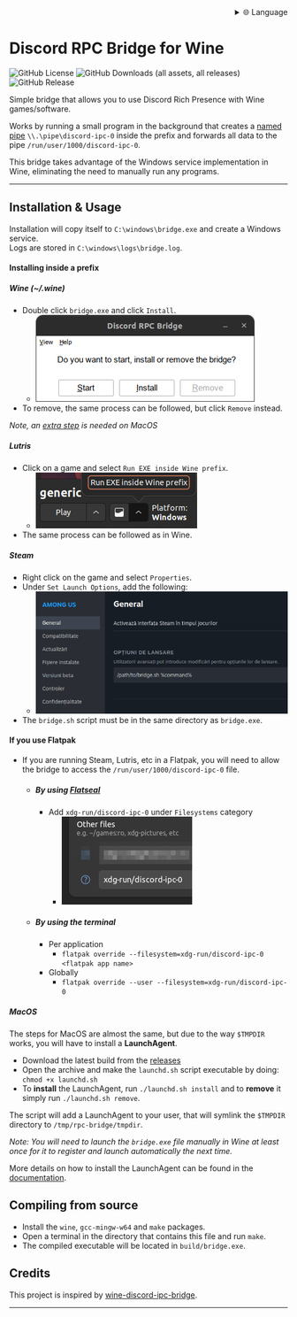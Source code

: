 
<div align="right">
  <details>
    <summary >🌐 Language</summary>
    <div>
      <div align="center">
        <a href="https://openaitx.github.io/view.html?user=EnderIce2&project=rpc-bridge&lang=en">English</a>
        | <a href="https://openaitx.github.io/view.html?user=EnderIce2&project=rpc-bridge&lang=zh-CN">简体中文</a>
        | <a href="https://openaitx.github.io/view.html?user=EnderIce2&project=rpc-bridge&lang=zh-TW">繁體中文</a>
        | <a href="https://openaitx.github.io/view.html?user=EnderIce2&project=rpc-bridge&lang=ja">日本語</a>
        | <a href="https://openaitx.github.io/view.html?user=EnderIce2&project=rpc-bridge&lang=ko">한국어</a>
        | <a href="https://openaitx.github.io/view.html?user=EnderIce2&project=rpc-bridge&lang=hi">हिन्दी</a>
        | <a href="https://openaitx.github.io/view.html?user=EnderIce2&project=rpc-bridge&lang=th">ไทย</a>
        | <a href="https://openaitx.github.io/view.html?user=EnderIce2&project=rpc-bridge&lang=fr">Français</a>
        | <a href="https://openaitx.github.io/view.html?user=EnderIce2&project=rpc-bridge&lang=de">Deutsch</a>
        | <a href="https://openaitx.github.io/view.html?user=EnderIce2&project=rpc-bridge&lang=es">Español</a>
        | <a href="https://openaitx.github.io/view.html?user=EnderIce2&project=rpc-bridge&lang=it">Italiano</a>
        | <a href="https://openaitx.github.io/view.html?user=EnderIce2&project=rpc-bridge&lang=ru">Русский</a>
        | <a href="https://openaitx.github.io/view.html?user=EnderIce2&project=rpc-bridge&lang=pt">Português</a>
        | <a href="https://openaitx.github.io/view.html?user=EnderIce2&project=rpc-bridge&lang=nl">Nederlands</a>
        | <a href="https://openaitx.github.io/view.html?user=EnderIce2&project=rpc-bridge&lang=pl">Polski</a>
        | <a href="https://openaitx.github.io/view.html?user=EnderIce2&project=rpc-bridge&lang=ar">العربية</a>
        | <a href="https://openaitx.github.io/view.html?user=EnderIce2&project=rpc-bridge&lang=fa">فارسی</a>
        | <a href="https://openaitx.github.io/view.html?user=EnderIce2&project=rpc-bridge&lang=tr">Türkçe</a>
        | <a href="https://openaitx.github.io/view.html?user=EnderIce2&project=rpc-bridge&lang=vi">Tiếng Việt</a>
        | <a href="https://openaitx.github.io/view.html?user=EnderIce2&project=rpc-bridge&lang=id">Bahasa Indonesia</a>
      </div>
    </div>
  </details>
</div>

# Discord RPC Bridge for Wine

![GitHub License](https://img.shields.io/github/license/EnderIce2/rpc-bridge?style=for-the-badge)
![GitHub Downloads (all assets, all releases)](https://img.shields.io/github/downloads/EnderIce2/rpc-bridge/total?style=for-the-badge)
![GitHub Release](https://img.shields.io/github/v/release/EnderIce2/rpc-bridge?style=for-the-badge)

Simple bridge that allows you to use Discord Rich Presence with Wine games/software.

Works by running a small program in the background that creates a [named pipe](https://learn.microsoft.com/en-us/windows/win32/ipc/named-pipes) `\\.\pipe\discord-ipc-0` inside the prefix and forwards all data to the pipe `/run/user/1000/discord-ipc-0`.

This bridge takes advantage of the Windows service implementation in Wine, eliminating the need to manually run any programs.

---

## Installation & Usage

Installation will copy itself to `C:\windows\bridge.exe` and create a Windows service.  
Logs are stored in `C:\windows\logs\bridge.log`.

#### Installing inside a prefix

##### Wine (~/.wine)

- Double click `bridge.exe` and click `Install`.
    - ![gui](docs/assets/gui.png)
- To remove, the same process can be followed, but click `Remove` instead.

*Note, an [extra step](https://github.com/EnderIce2/rpc-bridge?tab=readme-ov-file#macos) is needed on MacOS*

##### Lutris

- Click on a game and select `Run EXE inside Wine prefix`.
    - ![lutris](docs/assets/lutris.png)
- The same process can be followed as in Wine.

##### Steam

- Right click on the game and select `Properties`.
- Under `Set Launch Options`, add the following:
    - ![bridge.sh](docs/assets/steam_script.png "Set Launch Options to the path of the bridge.sh")
- The `bridge.sh` script must be in the same directory as `bridge.exe`.

#### If you use Flatpak

- If you are running Steam, Lutris, etc in a Flatpak, you will need to allow the bridge to access the `/run/user/1000/discord-ipc-0` file.
	- ##### By using [Flatseal](https://flathub.org/apps/details/com.github.tchx84.Flatseal)
		- Add `xdg-run/discord-ipc-0` under `Filesystems` category
			- ![flatseal](docs/assets/flatseal_permission.png)
	- ##### By using the terminal
		- Per application
			- `flatpak override --filesystem=xdg-run/discord-ipc-0 <flatpak app name>`
		- Globally
			- `flatpak override --user --filesystem=xdg-run/discord-ipc-0`

##### MacOS

The steps for MacOS are almost the same, but due to the way `$TMPDIR` works, you will have to install a **LaunchAgent**.

- Download the latest build from the [releases](https://github.com/EnderIce2/rpc-bridge/releases)
- Open the archive and make the `launchd.sh` script executable by doing: `chmod +x launchd.sh`
- To **install** the LaunchAgent, run `./launchd.sh install` and to **remove** it simply run `./launchd.sh remove`.

The script will add a LaunchAgent to your user, that will symlink the `$TMPDIR` directory to `/tmp/rpc-bridge/tmpdir`.

*Note: You will need to launch the `bridge.exe` file manually in Wine at least once for it to register and launch automatically the next time.*

More details on how to install the LaunchAgent can be found in the [documentation](https://enderice2.github.io/rpc-bridge/).

## Compiling from source

- Install the `wine`, `gcc-mingw-w64` and `make` packages.
- Open a terminal in the directory that contains this file and run `make`.
- The compiled executable will be located in `build/bridge.exe`.

## Credits

This project is inspired by [wine-discord-ipc-bridge](https://github.com/0e4ef622/wine-discord-ipc-bridge).

---

